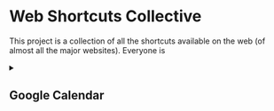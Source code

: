 # Web Shortcuts Collective

This project is a collection of all the shortcuts available on the web (of almost all the major websites). Everyone is 




<details>
<summary>

## Google Calendar


</summary>


### Navigation
| Function | Shortcut |
|----------|----------|
| Previous period | P or K |
| Next period | N or J |
| Today | T |
| Go to date | G |

### Views
| Function | Shortcut |
|----------|----------|
| Day view | 1 or D |
| Week view | 2 or W |
| Month view | 3 or M |
| Custom view | 4 or X |
| Schedule view | 5 or A |
| Year view | 6 or Y |

### Actions
| Function | Shortcut |
|----------|----------|
| Create event | C |
| Edit event | E |
| Delete event | Backspace or Delete |
| Undo last action (if possible) | Ctrl + Z |
| Back to calendar view | Esc |
| Save event | Ctrl + S or Ctrl + Enter |

### Application
| Function | Shortcut |
|----------|----------|
| Search | / |
| Focus on Search for people to meet text box | ⇧ Shift + = |
| Open create dialog | ⇧ Shift + C or Q |
| Print | Ctrl + P |
| Settings | S |
| Open shortcut help | Ctrl + / or ? |
| Jump to side panel | Alt + Ctrl + . or Alt + Ctrl + , |
| Show person or group info | Alt + Right |

### Announcements for open events
| Function | Shortcut |
|----------|----------|
| Announce event title | Alt + 1 |
| Announce event date and time | Alt + 2 |
| Announce event guests | Alt + 3 |
| Announce event rooms and location | Alt + 4 |
| Announce event description | Alt + 5 |
| Announce event attachments | Alt + 6 |
| Announce event notifications | Alt + 7 |


</details>

